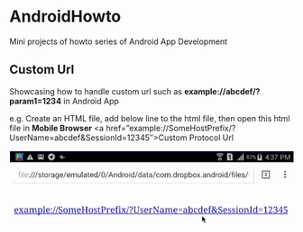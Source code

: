 # AndroidHowto
Mini projects of howto series of Android App Development

## Custom Url
Showcasing how to handle custom url such as **example://abcdef/?param1=1234** in Android App

e.g. Create an HTML file, add below line to the html file, then open this html file in **Mobile Browser**
<a href=”example://SomeHostPrefix/?UserName=abcdef&SessionId=12345″>Custom Protocol Url</a>

![Custom Url Snapshot](https://github.com/hkusoft/AndroidHowto/blob/master/CustomUrl/CustomUrl.gif)
